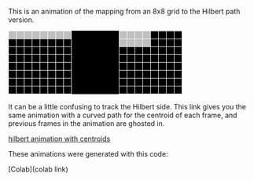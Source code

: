 This is an animation of the mapping from an 8x8 grid to the Hilbert path version.

![hilbert animation](images/walking_hilbert.gif)

It can be a little confusing to track the Hilbert side. This link gives you the same animation with a curved path for the centroid of each frame, and previous frames in the animation are ghosted in.

[hilbert animation with centroids](images/walking_hilbert_ghost_centroids_ghost.gif)

These animations were generated with this code:

[Colab](colab link)
